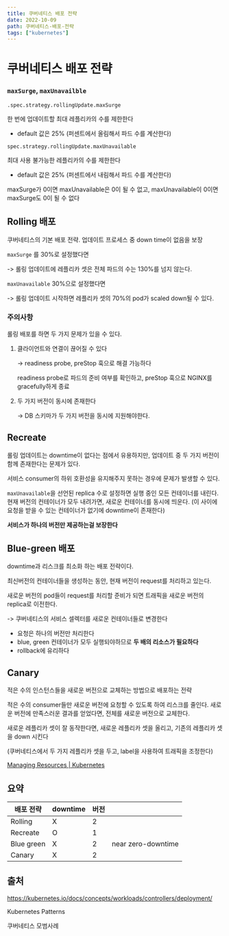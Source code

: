 ```yaml
---
title: 쿠버네티스 배포 전략
date: 2022-10-09
path: 쿠버네티스-배포-전략
tags: ["kubernetes"]
---
```


# 쿠버네티스 배포 전략

### `maxSurge`,  `maxUnavailble`

`.spec.strategy.rollingUpdate.maxSurge`

한 번에 업데이트할 최대 레플리카의 수를 제한한다

- default 값은 25% (퍼센트에서 올림해서 파드 수를 계산한다)



`spec.strategy.rollingUpdate.maxUnavailable`

최대 사용 불가능한 레플리카의 수를 제한한다

- default 값은 25% (퍼센트에서 내림해서 파드 수를 계산한다)

maxSurge가 0이면 maxUnavailable은 0이 될 수 없고, maxUnavailable이 0이면 maxSurge도 0이 될 수 없다

## Rolling 배포

쿠버네티스의 기본 배포 전략. 업데이트 프로세스 중 down time이 없음을 보장



`maxSurge` 를 30%로 설정했다면

-> 롤링 업데이트에 레플리카 셋은 전체 파드의 수는 130%를 넘지 않는다.

`maxUnavailable` 30%으로 설정했다면

-> 롤링 업데이트 시작하면 레플리카 셋의 70%의 pod가 scaled down될 수 있다.



### 주의사항

롤링 배포를 하면 두 가지 문제가 있을 수 있다.

1. 클라이언트와 연결이 끊어질 수 있다

   -> readiness probe, preStop 훅으로 해결 가능하다

   readiness probe로 파드의 준비 여부를 확인하고, preStop 훅으로 NGINX를 gracefully하게 종료

2. 두 가지 버전이 동시에 존재한다

   -> DB 스키마가 두 가지 버전을 동시에 지원해야한다.

## Recreate

롤링 업데이트는 downtime이 없다는 점에서 유용하지만, 업데이트 중 두 가지 버전이 함께 존재한다는 문제가 있다.

서비스 consumer의 하위 호환성을 유지해주지 못하는 경우에 문제가 발생할 수 있다.



`maxUnavailable`을 선언된 replica 수로 설정하면 실행 중인 모든 컨테이너를 내린다. 현재 버전의 컨테이너가 모두 내려가면, 새로운 컨테이너를 동시에 띄운다. (이 사이에 요청을 받을 수 있는 컨테이너가 없기에 downtime이 존재한다)

**서비스가 하나의 버전만 제공하는걸 보장한다**

## Blue-green 배포

downtime과 리스크를 최소화 하는 배포 전략이다.

최신버전의 컨테이너들을 생성하는 동안, 현재 버전이 request를 처리하고 있는다. 

새로운 버전의 pod들이 request를 처리할 준비가 되면 트래픽을 새로운 버전의 replica로 이전한다. 

-> 쿠버네티스의 서비스 셀렉터를 새로운 컨테이너들로 변경한다



- 요청은 하나의 버전만 처리한다
- blue, green 컨테이너가 모두 실행되야하므로 **두 배의 리소스가 필요하다**
- rollback에 유리하다

## Canary

적은 수의 인스턴스들을 새로운 버전으로 교체하는 방법으로 배포하는 전략

적은 수의 consumer들만 새로운 버전에 요청할 수 있도록 하여 리스크를 줄인다. 새로운 버전에 만족스러운 결과를 얻었다면, 전체를 새로운 버전으로 교체한다. 



새로운 레플리카 셋이 잘 동작한다면, 새로운 레플리카 셋을 올리고, 기존의 레플리카 셋을 down 시킨다

(쿠버네티스에서 두 가지 레플리카 셋을 두고, label을 사용하여 트래픽을 조정한다)

[Managing Resources | Kubernetes](https://kubernetes.io/docs/concepts/cluster-administration/manage-deployment/#canary-deployments)

## 요약

| 배포 전략  | downtime | 버전 |                    |
| ---------- | -------- | ---- | ------------------ |
| Rolling    | X        | 2    |                    |
| Recreate   | O        | 1    |                    |
| Blue green | X        | 2    | near zero-downtime |
| Canary     | X        | 2    |                    |

## 출처

https://kubernetes.io/docs/concepts/workloads/controllers/deployment/

Kubernetes Patterns

쿠버네티스 모범사례
